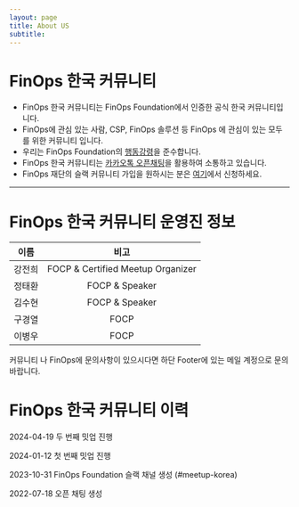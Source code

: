 ```yaml
---
layout: page
title: About US
subtitle: 
---
```


# FinOps 한국 커뮤니티

- FinOps 한국 커뮤니티는 FinOps Foundation에서 인증한 공식 한국 커뮤니티입니다.
- FinOps에 관심 있는 사람, CSP, FinOps 솔루션 등 FinOps 에 관심이 있는 모두를 위한 커뮤니티 입니다.
- 우리는 FinOps Foundation의 [행동강령](https://finops.kr/codeofconduct/)을 준수합니다.
- FinOps 한국 커뮤니티는 [카카오톡 오픈채팅](https://open.kakao.com/o/gwSjnLqe)을 활용하여 소통하고 있습니다.
- FinOps 재단의 슬랙 커뮤니티 가입을 원하시는 분은 [여기](https://www.finops.org/join/)에서 신청하세요.

***

# FinOps 한국 커뮤니티 운영진 정보


| **이름**       | **비고**       |
|:----------:|:----------:|
| 강전희      | FOCP & Certified Meetup Organizer   |
| 정태환      | FOCP & Speaker    |
| 김수현      | FOCP & Speaker    |
| 구경열      | FOCP        |
| 이병우      | FOCP        |

커뮤니티 나 FinOps에 문의사항이 있으시다면 하단 Footer에 있는 메일 계정으로 문의바랍니다.

# FinOps 한국 커뮤니티 이력

2024-04-19 두 번째 밋업 진행

2024-01-12 첫 번째 밋업 진행

2023-10-31 FinOps Foundation 슬랙 채널 생성 (#meetup-korea)

2022-07-18 오픈 채팅 생성
